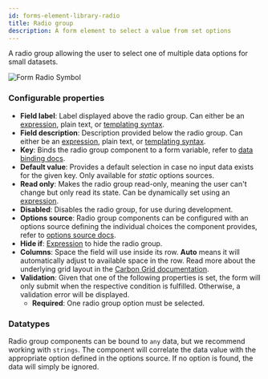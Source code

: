 ```yaml
---
id: forms-element-library-radio
title: Radio group
description: A form element to select a value from set options
---
```


A radio group allowing the user to select one of multiple data options for small datasets.

<img src="/img/form-icons/form-radio.svg" alt="Form Radio Symbol" />

### Configurable properties

- **Field label**: Label displayed above the radio group. Can either be an [expression](../../feel/language-guide/feel-expressions-introduction.md), plain text, or [templating syntax](../configuration/forms-config-templating-syntax.md).
- **Field description**: Description provided below the radio group. Can either be an [expression](../../feel/language-guide/feel-expressions-introduction.md), plain text, or [templating syntax](../configuration/forms-config-templating-syntax.md).
- **Key**: Binds the radio group component to a form variable, refer to [data binding docs](../configuration/forms-config-data-binding.md).
- **Default value**: Provides a default selection in case no input data exists for the given key. Only available for _static_ options sources.
- **Read only**: Makes the radio group read-only, meaning the user can't change but only read its state. Can be dynamically set using an [expression](../../feel/language-guide/feel-expressions-introduction.md).
- **Disabled**: Disables the radio group, for use during development.
- **Options source**: Radio group components can be configured with an options source defining the individual choices the component provides, refer to [options source docs](../configuration/forms-config-options.md).
- **Hide if**: [Expression](../../feel/language-guide/feel-expressions-introduction.md) to hide the radio group.
- **Columns**: Space the field will use inside its row. **Auto** means it will automatically adjust to available space in the row. Read more about the underlying grid layout in the [Carbon Grid documentation](https://carbondesignsystem.com/elements/2x-grid/overview/).
- **Validation**: Given that one of the following properties is set, the form will only submit when the respective condition is fulfilled. Otherwise, a validation error will be displayed.
  - **Required**: One radio group option must be selected.

### Datatypes

Radio group components can be bound to `any` data, but we recommend working with `strings`. The component will correlate the data value with the appropriate option defined in the options source. If no option is found, the data will simply be ignored.
